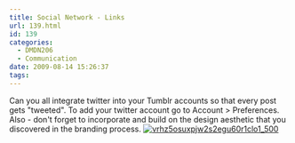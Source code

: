 ```yaml
---
title: Social Network - Links
url: 139.html
id: 139
categories:
  - DMDN206
  - Communication
date: 2009-08-14 15:26:37
tags:
---
```


Can you all integrate twitter into your Tumblr accounts so that every post gets "tweeted". To add your twitter account go to Account > Preferences. Also - don't forget to incorporate and build on the design aesthetic that you discovered in the branding process. [![vrhz5osuxpjw2s2egu60r1clo1_500](http://blogs.mediazone.co.nz/2009-dmdn206/files/2009/08/vrhz5osuxpjw2s2egu60r1clo1_500.png)](http://blogs.mediazone.co.nz/2009-dmdn206/files/2009/08/vrhz5osuxpjw2s2egu60r1clo1_500.png)